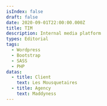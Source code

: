 ```yaml
---
isIndex: false
draft: false
date: 2020-09-01T22:00:00.000Z
title: TIM
description: Internal media platform
types: Editorial
tags:
  - Wordpress
  - Bootstrap
  - SASS
  - PHP
datas:
  - title: Client
    text: Les Mousquetaires
  - title: Agency
    text: Maddyness
---
```

